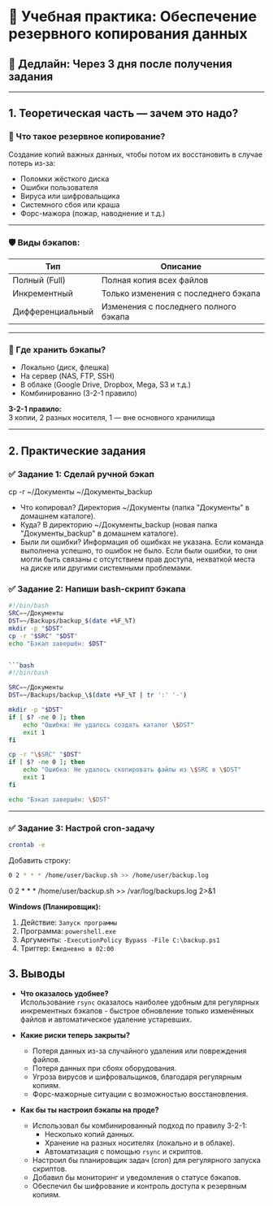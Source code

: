 # 💾 Учебная практика: Обеспечение резервного копирования данных

## 📆 Дедлайн: Через 3 дня после получения задания

---

## 1. Теоретическая часть — зачем это надо?

### 📘 Что такое резервное копирование?

Создание копий важных данных, чтобы потом их восстановить в случае потерь из-за:
- Поломки жёсткого диска
- Ошибки пользователя
- Вируса или шифровальщика
- Системного сбоя или краша
- Форс-мажора (пожар, наводнение и т.д.)

---

### 🛡️ Виды бэкапов:

| Тип               | Описание                                   |
|------------------|---------------------------------------------|
| Полный (Full)    | Полная копия всех файлов                   |
| Инкрементный     | Только изменения с последнего бэкапа       |
| Дифференциальный | Изменения с последнего полного бэкапа      |

---

### 🧠 Где хранить бэкапы?

- Локально (диск, флешка)
- На сервер (NAS, FTP, SSH)
- В облаке (Google Drive, Dropbox, Mega, S3 и т.д.)
- Комбинированно (3-2-1 правило)

**3-2-1 правило:**  
3 копии, 2 разных носителя, 1 — вне основного хранилища

---

## 2. Практические задания
### ✅ Задание 1: Сделай ручной бэкап

cp -r ~/Документы ~/Документы_backup

- Что копировал? Директория ~/Документы (папка "Документы" в домашнем каталоге).
- Куда? В директорию ~/Документы_backup (новая папка "Документы_backup" в домашнем каталоге).
- Были ли ошибки? Информация об ошибках не указана. Если команда выполнена успешно, то ошибок не было. Если были ошибки, то они могли быть связаны с отсутствием прав доступа, нехваткой места на диске или другими системными проблемами.

### ✅ Задание 2: Напиши bash-скрипт бэкапа

```bash
#!/bin/bash
SRC=~/Документы
DST=~/Backups/backup_$(date +%F_%T)
mkdir -p "$DST"
cp -r "$SRC" "$DST"
echo "Бэкап завершён: $DST"


```bash
#!/bin/bash

SRC=~/Документы
DST=~/Backups/backup_\$(date +%F_%T | tr ':' '-')

mkdir -p "$DST"
if [ $? -ne 0 ]; then
    echo "Ошибка: Не удалось создать каталог \$DST"
    exit 1
fi

cp -r "\$SRC" "$DST"
if [ $? -ne 0 ]; then
    echo "Ошибка: Не удалось скопировать файлы из \$SRC в \$DST"
    exit 1
fi

echo "Бэкап завершён: \$DST"
```
---

### ✅ Задание 3: Настрой cron-задачу

```bash
crontab -e
```

Добавить строку:
```bash
0 2 * * * /home/user/backup.sh >> /home/user/backup.log
```


0 2 * * * /home/user/backup.sh >> /var/log/backups.log 2>&1

**Windows (Планировщик):**
1. Действие: `Запуск программы`
2. Программа: `powershell.exe`
3. Аргументы: `-ExecutionPolicy Bypass -File C:\backup.ps1`
4. Триггер: `Ежедневно в 02:00`

## 3. Выводы

- **Что оказалось удобнее?**  
  Использование `rsync` оказалось наиболее удобным для регулярных инкрементных бэкапов - быстрое обновление только изменённых файлов и автоматическое удаление устаревших.

- **Какие риски теперь закрыты?**  
  - Потеря данных из-за случайного удаления или повреждения файлов.  
  - Потеря данных при сбоях оборудования.  
  - Угроза вирусов и шифровальщиков, благодаря регулярным копиям.  
  - Форс-мажорные ситуации с возможностью восстановления.

- **Как бы ты настроил бэкапы на проде?**  
  - Использовал бы комбинированный подход по правилу 3-2-1:  
    - Несколько копий данных.  
    - Хранение на разных носителях (локально и в облаке).  
    - Автоматизация с помощью `rsync` и скриптов.  
  - Настроил бы планировщик задач (cron) для регулярного запуска скриптов.  
  - Добавил бы мониторинг и уведомления о статусе бэкапов.  
  - Обеспечил бы шифрование и контроль доступа к резервным копиям.   
